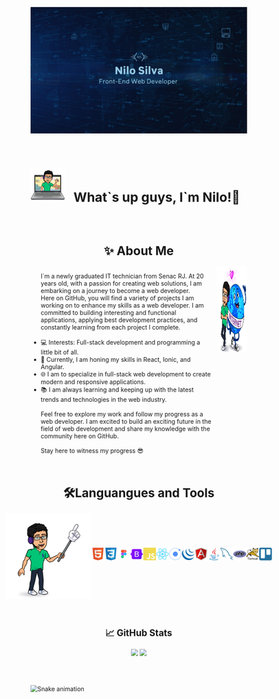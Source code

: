<div align="center">
  <img src="Logo.png" >
</div>
  <br>
  <br>
 <h3 style="font-size:30px"><img style = "margin-right:20px;height:80px;" alt="coding-time" src="laptop wave.png">What`s up guys, I`m Nilo!👋
<h3>
 </div>
  
<br>

<h1 align="center">✨  About Me </h1>
  <section style= "display:flex; gap:10px">
  <div>
  
  <ul>
  I`m a newly graduated IT technician from Senac RJ. At 20 years old, with a passion for creating web solutions, I am embarking on a journey to become a web developer.<br>
  Here on GitHub, you will find a variety of projects I am working on to enhance my skills as a web developer. I am committed to building interesting and functional applications, applying best development practices, and constantly learning from each project I complete.
  <br>
  <br>
    <li>💻 Interests:  Full-stack development and programming a little bit of all.</li>
    <li>🌱 Currently, I am honing my skills in React, Ionic, and Angular.</li>
    <li>🌐  I am to specialize in full-stack web development to create modern and responsive applications.</li>
    <li>📚 I am always learning and keeping up with the latest trends and technologies in the web industry.</li>
    <br>
    Feel free to explore my work and follow my progress as a web developer. I am excited to build an exciting future in the field of web development and share my knowledge with the community here on GitHub.
    <br>
    <br>
    Stay here to witness my progress 😎
  </ul>
  </div> 
  <div align="right">
   <img style="height:200px;width:300px" alt="coding-time" src="I love the internet.png">
  </div>
  </section>
  <br>

<h1 align="center">🛠️Languangues and Tools </h1>  
<div style="display: flex; justify-content: center; align-items: center;">
    <img align="left" height="200" alt="coding-time" src="hand pointer.png">
    <br>
    <br>
    <br>
    <img height="30" width="40" style="margin-bottom:10px" alt="html-icon" src="https://raw.githubusercontent.com/devicons/devicon/master/icons/html5/html5-original.svg">
    <img height="30" width="40" style="margin-bottom:10px" alt="css-icon" src="https://raw.githubusercontent.com/devicons/devicon/master/icons/css3/css3-original.svg">
    <img height="30" width="40" style="margin-bottom:10px" alt="figma-icon" src="figma.png">
    <img height="30" width="40" style="margin-bottom:10px" alt="bootstrap-icon" src="https://raw.githubusercontent.com/devicons/devicon/master/icons/bootstrap/bootstrap-original.svg">
    <img height="30" width="40" style="margin-bottom:10px" alt="js-icon"  src="https://raw.githubusercontent.com/devicons/devicon/master/icons/javascript/javascript-plain.svg">
    <img height="30" width="40" style="margin-bottom:10px" alt="react-icon" src="https://raw.githubusercontent.com/devicons/devicon/master/icons/react/react-original.svg">
    <img height="30" width="40" style="margin-bottom:10px" alt="ionic-icon" src="https://raw.githubusercontent.com/devicons/devicon/master/icons/ionic/ionic-original.svg"><br>
    <img height="30" width="40" style="margin-bottom:10px" alt="jquery-icon" src="https://raw.githubusercontent.com/devicons/devicon/master/icons/jquery/jquery-original.svg">
    <img height="30" width="40" style="margin-bottom:10px" alt="angularjs-icon" src="https://raw.githubusercontent.com/devicons/devicon/master/icons/angularjs/angularjs-original.svg">
    <img height="30" width="40" style="margin-bottom:10px" alt="java-icon" src="https://raw.githubusercontent.com/devicons/devicon/master/icons/java/java-original.svg">
    <img height="30" width="40" style="margin-bottom:10px" alt="mysql-icon" src="https://raw.githubusercontent.com/devicons/devicon/master/icons/mysql/mysql-original.svg">
    <img height="30" width="40" style="margin-bottom:10px" alt="php-icon" src="https://raw.githubusercontent.com/devicons/devicon/master/icons/php/php-original.svg">
    <img height="30" width="40" style="margin-bottom:10px" alt="tomcat-icon" src="https://raw.githubusercontent.com/devicons/devicon/master/icons/tomcat/tomcat-original-wordmark.svg">
    <img height="30" width="40" style="margin-bottom:10px" alt="trello-icon" src="https://raw.githubusercontent.com/devicons/devicon/master/icons/trello/trello-plain.svg">
   </div>
   <br>
   <br>
    
  <section>
  <h1 align="center">📈 GitHub Stats</h1>
  <div align="center">
  <img  height="180em" src="https://github-readme-stats.vercel.app/api?username=Nilokrtz&show_icons=true&theme=radical&include_all_commits=true&count_private=true"/>
  <img height="180em" src="https://github-readme-stats.vercel.app/api/top-langs/?username=Nilokrtz&layout=compact&langs_count=16&theme=radical"/>
  </div>
</section>

<br>
<br>
<br>
  
![Snake animation](https://github.com/LuigiGF/LuigiGF/blob/output/github-contribution-grid-snake.svg)
